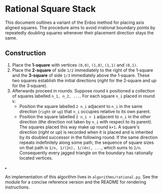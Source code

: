 # Rational Square Stack

This document outlines a variant of the Erdos method for placing
axis aligned squares.  The procedure aims to avoid irrational
boundary points by repeatedly doubling squares whenever their placement
direction stays the same.

## Construction

1. Place the **1‑square** with vertices `(0,0)`,
   `(1,0)`, `(1,1)` and `(0,1)`.
2. Place the **2‑square** of side `1/2` immediately to the right of the
   1‑square and the **3‑square** of side `1/3` immediately above the
   1‑square.  These two squares establish the initial directions
   (*right* for the 2‑square and *up* for the 3‑square).
3. Afterwards proceed in rounds.  Suppose round `k` positioned a
   collection of squares labelled `n_1, n_2, ...`.  For each square
   `n_i` placed in round `k`:
   - Position the square labelled `2 n_i` adjacent to `n_i` in the same
     direction (`right` or `up`) that `n_i` occupies relative to its own
     parent.
   - Position the square labelled `2 n_i + 1` adjacent to `n_i` in the
     *other* direction (the direction not taken by `n_i` with respect to
     its parent).
   The squares placed this way make up round `k+1`.
A square's direction (*right* or *up*) is recorded when it is placed and
is inherited by its doubled successor in the following round.  If the
same direction repeats indefinitely along some path, the sequence of
square sizes on that path is `1/n, 1/(2n), 1/(4n), ...`, which sums to
`2/n`.  Consequently every jagged triangle on the boundary has
rationally located vertices.

![Rational stack example](../images/rational.svg)

An implementation of this algorithm lives in
`algorithms/rational.py`.  See the module for a concise reference
version and the README for rendering instructions.
